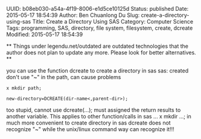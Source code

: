 UUID: b08eb030-a54a-4f19-8006-e1d5ce10125d
Status: published
Date: 2015-05-17 18:54:39
Author: Ben Chuanlong Du
Slug: create-a-directory-using-sas
Title: Create a Directory Using SAS
Category: Computer Science
Tags: programming, SAS, directory, file system, filesystem, create, dcreate
Modified: 2015-05-17 18:54:39

**
Things under legendu.net/outdated are outdated technologies 
that the author does not plan to update any more. 
Please look for better alternatives.
**

you can use the function dcreate to create a directory in sas
sas: created don't use "~" in the path, can cause problems
```SAS
x mkdir path;
```

```SAS
new-directory=DCREATE(dir-name<,parent-dir>);
```
too stupid, cannot use dcreate(...); must assigned the return results to another variable.
This applies to other function/calls in sas ...
x mkdir ...; in much more convenient to create directory in sas
dcreate does not recognize "~" while the unix/linux command way can recognize it!!!




